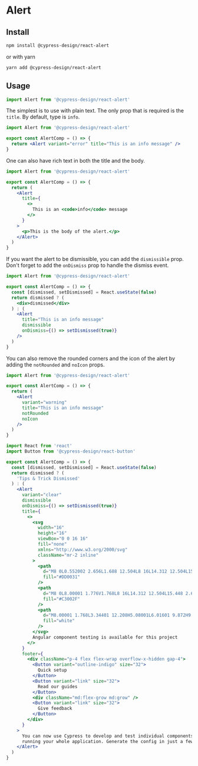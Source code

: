 # Alert

## Install

```bash
npm install @cypress-design/react-alert
```

or with yarn

```bash
yarn add @cypress-design/react-alert
```

## Usage

```ts
import Alert from '@cypress-design/react-alert'
```

The simplest is to use with plain text. The only prop that is required is the `title`. By default, type is `info`.

```jsx live
import Alert from '@cypress-design/react-alert'

export const AlertComp = () => {
  return <Alert variant="error" title="This is an info message" />
}
```

One can also have rich text in both the title and the body.

```jsx live
import Alert from '@cypress-design/react-alert'

export const AlertComp = () => {
  return (
    <Alert
      title={
        <>
          This is an <code>info</code> message
        </>
      }
    >
      <p>This is the body of the alert.</p>
    </Alert>
  )
}
```

If you want the alert to be dismissible, you can add the `dismissible` prop. Don't forget to add the `onDismiss` prop to handle the dismiss event.

```jsx live
import Alert from '@cypress-design/react-alert'

export const AlertComp = () => {
  const [dismissed, setDismissed] = React.useState(false)
  return dismissed ? (
    <div>dismissed</div>
  ) : (
    <Alert
      title="This is an info message"
      dismissible
      onDismiss={() => setDismissed(true)}
    />
  )
}
```

You can also remove the rounded corners and the icon of the alert by adding the `notRounded` and `noIcon` props.

```jsx live
import Alert from '@cypress-design/react-alert'

export const AlertComp = () => {
  return (
    <Alert
      variant="warning"
      title="This is an info message"
      notRounded
      noIcon
    />
  )
}
```

```jsx live
import React from 'react'
import Button from '@cypress-design/react-button'

export const AlertComp = () => {
  const [dismissed, setDismissed] = React.useState(false)
  return dismissed ? (
    'Tips & Trick Dismissed'
  ) : (
    <Alert
      variant="clear"
      dismissible
      onDismiss={() => setDismissed(true)}
      title={
        <>
          <svg
            width="16"
            height="16"
            viewBox="0 0 16 16"
            fill="none"
            xmlns="http://www.w3.org/2000/svg"
            className="mr-2 inline"
          >
            <path
              d="M8 0L0.552002 2.656L1.688 12.504L8 16L14.312 12.504L15.448 2.656L8 0Z"
              fill="#DD0031"
            />
            <path
              d="M8 0L8.00001 1.776V1.768L8 16L14.312 12.504L15.448 2.656L8 0Z"
              fill="#C3002F"
            />
            <path
              d="M8.00001 1.768L3.34401 12.208H5.08001L6.01601 9.872H9.96801L10.904 12.208H12.64L8.00001 1.768ZM9.36001 8.432H6.64001L8.00001 5.16L9.36001 8.432Z"
              fill="white"
            />
          </svg>
          Angular component testing is available for this project
        </>
      }
      footer={
        <div className="p-4 flex flex-wrap overflow-x-hidden gap-4">
          <Button variant="outline-indigo" size="32">
            Quick setup
          </Button>
          <Button variant="link" size="32">
            Read our guides
          </Button>
          <div className="md:flex-grow md:grow" />
          <Button variant="link" size="32">
            Give feedback
          </Button>
        </div>
      }
    >
      You can now use Cypress to develop and test individual components without
      running your whole application. Generate the config in just a few clicks.
    </Alert>
  )
}
```
